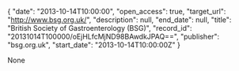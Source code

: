 {
  "date": "2013-10-14T10:00:00", 
  "open_access": true, 
  "target_url": "http://www.bsg.org.uk/", 
  "description": null, 
  "end_date": null, 
  "title": "British Society of Gastroenterology (BSG)", 
  "record_id": "20131014T100000/oEjHLfcMjND98BAwdkJPAQ==", 
  "publisher": "bsg.org.uk", 
  "start_date": "2013-10-14T10:00:00Z"
}

None
